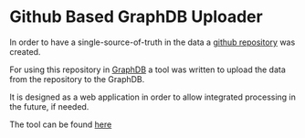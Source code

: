 # Github Based GraphDB Uploader

In order to have a single-source-of-truth in the data a [github repository](https://github.com/wiser-flagship/sp4_data_store) was created.

For using this repository in [GraphDB](https://wiser-flagship.interactions.ics.unisg.ch) a tool was written to upload the data from the repository to the GraphDB.

It is designed as a web application in order to allow integrated processing in the future, if needed.

The tool can be found [here](https://github.com/wiser-flagship/sp4_gh_uploader.git)